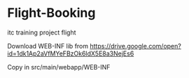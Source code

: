 # Flight-Booking
itc training project flight

Download WEB-INF lib from
https://drive.google.com/open?id=1dk1Ap2aVfMYeFBzOk6ldX5E8a3NejEs6

Copy in
src/main/webapp/WEB-INF

